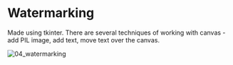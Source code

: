 # Watermarking

Made using tkinter. There are several techniques of working with canvas - add PIL image, add text, move text over the canvas.

![04_watermarking](https://i.imgur.com/iM9tIfM.jpg)
